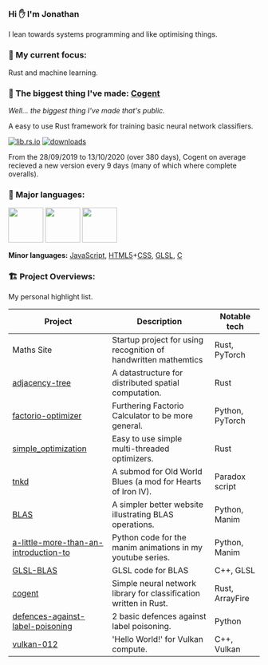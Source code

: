 ### Hi ✋ I'm Jonathan

I lean towards systems programming and like optimising things.

### 🔭 My current focus:

Rust and machine learning.

### 🌟 The biggest thing I've made: [Cogent](https://github.com/JonathanWoollett-Light/cogent)

*Well... the biggest thing I've made that's public.*

A easy to use Rust framework for training basic neural network classifiers.

[![lib.rs.io](https://img.shields.io/crates/v/cogent?color=blue&label=lib.rs)](https://lib.rs/crates/cogent)
[![downloads](https://img.shields.io/crates/d/cogent)](https://crates.io/crates/cogent)

From the 28/09/2019 to 13/10/2020 (over 380 days), Cogent on average recieved a new version every 9 days (many of which where complete overalls).

### 💬 Major languages:

<code><a href="https://www.rust-lang.org/"><img height="70" src="https://upload.wikimedia.org/wikipedia/commons/thumb/d/d5/Rust_programming_language_black_logo.svg/1200px-Rust_programming_language_black_logo.svg.png"></a></code> <!-- Rust -->
<code><img height="70" src="https://upload.wikimedia.org/wikipedia/commons/thumb/1/18/ISO_C%2B%2B_Logo.svg/800px-ISO_C%2B%2B_Logo.svg.png"></code> <!-- C++ -->
<code><a href="https://www.python.org/"><img height="70" src="https://upload.wikimedia.org/wikipedia/commons/thumb/c/c3/Python-logo-notext.svg/1024px-Python-logo-notext.svg.png"></a></code> <!-- Python -->

 **Minor languages:** [JavaScript](https://en.wikipedia.org/wiki/JavaScript), [HTML5](https://en.wikipedia.org/wiki/HTML5)+[CSS](https://en.wikipedia.org/wiki/CSS), [GLSL](https://en.wikipedia.org/wiki/OpenGL_Shading_Language), [C](https://en.wikipedia.org/wiki/C_(programming_language))

### 🏗️ Project Overviews:

My personal highlight list.

Project | Description | Notable tech
---|---|---
Maths Site | Startup project for using recognition of handwritten mathemtics | Rust, PyTorch |
[adjacency-tree](https://github.com/JonathanWoollett-Light/adjacency-tree) |  A datastructure for distributed spatial computation. | Rust
[factorio-optimizer](https://github.com/JonathanWoollett-Light/factorio-optimizer) | Furthering Factorio Calculator to be more general. | Python, PyTorch
[simple_optimization](https://github.com/JonathanWoollett-Light/simple_optimization) | Easy to use simple multi-threaded optimizers. | Rust |
[tnkd](https://github.com/JonathanWoollett-Light/tnkd) | A submod for Old World Blues (a mod for Hearts of Iron IV). | Paradox script |
[BLAS](https://github.com/JonathanWoollett-Light/BLAS) | A simpler better website illustrating BLAS operations. | Python, Manim |
[a-little-more-than-an-introduction-to](https://github.com/JonathanWoollett-Light/a-little-more-than-an-introduction-to) | Python code for the manim animations in my youtube series.  | Python, Manim |
[GLSL-BLAS](https://github.com/JonathanWoollett-Light/GLSL-BLAS) | GLSL code for BLAS | C++, GLSL |
[cogent](https://github.com/JonathanWoollett-Light/cogent) |  Simple neural network library for classification written in Rust. | Rust, ArrayFire |
[defences-against-label-poisoning](https://github.com/JonathanWoollett-Light/defences-against-label-poisoning) | 2 basic defences against label poisoning. | Python |
[vulkan-012](https://github.com/JonathanWoollett-Light/vulkan-012) | 'Hello World!' for Vulkan compute. | C++, Vulkan |
